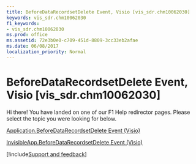 ```yaml
---
title: BeforeDataRecordsetDelete Event, Visio [vis_sdr.chm10062030]
keywords: vis_sdr.chm10062030
f1_keywords:
- vis_sdr.chm10062030
ms.prod: office
ms.assetid: 72e3b0e0-c709-451d-8809-3cc33eb2afae
ms.date: 06/08/2017
localization_priority: Normal
---
```



# BeforeDataRecordsetDelete Event, Visio [vis_sdr.chm10062030]

Hi there! You have landed on one of our F1 Help redirector pages. Please select the topic you were looking for below.

[Application.BeforeDataRecordsetDelete Event (Visio)](http://msdn.microsoft.com/library/b0da57d0-d87f-410c-cfdc-abf8a7bd4b3b%28Office.15%29.aspx)

[InvisibleApp.BeforeDataRecordsetDelete Event (Visio)](http://msdn.microsoft.com/library/0d007a29-b7a9-5355-b3d4-dca8600ddc9f%28Office.15%29.aspx)

[!include[Support and feedback](~/includes/feedback-boilerplate.md)]